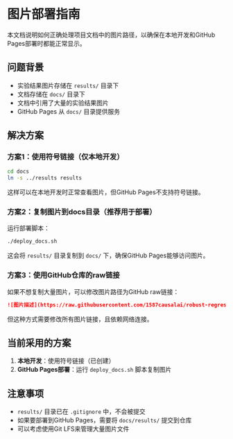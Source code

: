 # 图片部署指南

本文档说明如何正确处理项目文档中的图片路径，以确保在本地开发和GitHub Pages部署时都能正常显示。

## 问题背景

- 实验结果图片存储在 `results/` 目录下
- 文档存储在 `docs/` 目录下
- 文档中引用了大量的实验结果图片
- GitHub Pages 从 `docs/` 目录提供服务

## 解决方案

### 方案1：使用符号链接（仅本地开发）

```bash
cd docs
ln -s ../results results
```

这样可以在本地开发时正常查看图片，但GitHub Pages不支持符号链接。

### 方案2：复制图片到docs目录（推荐用于部署）

运行部署脚本：

```bash
./deploy_docs.sh
```

这会将 `results/` 目录复制到 `docs/` 下，确保GitHub Pages能够访问图片。

### 方案3：使用GitHub仓库的raw链接

如果不想复制大量图片，可以修改图片路径为GitHub raw链接：

```markdown
![图片描述](https://raw.githubusercontent.com/1587causalai/robust-regression-experiment/main/results/xxx.png)
```

但这种方式需要修改所有图片链接，且依赖网络连接。

## 当前采用的方案

1. **本地开发**：使用符号链接（已创建）
2. **GitHub Pages部署**：运行 `deploy_docs.sh` 脚本复制图片

## 注意事项

- `results/` 目录已在 `.gitignore` 中，不会被提交
- 如果要部署到GitHub Pages，需要将 `docs/results/` 提交到仓库
- 可以考虑使用Git LFS来管理大量图片文件 